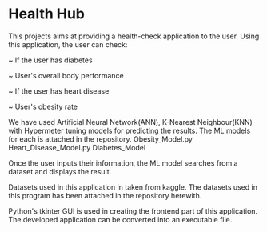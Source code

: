 # Health Hub

This projects aims at providing  a health-check application to the user. Using this application, the user can check:


~ If the user has diabetes

~ User's overall body performance 

~ If the user has heart disease 

~ User's obesity rate 


We have used Artificial Neural Network(ANN), K-Nearest Neighbour(KNN) with Hypermeter tuning models for predicting the results.
The ML models for each is attached in the repository.
Obesity_Model.py
Heart_Disease_Model.py
Diabetes_Model



Once the user inputs their information, the ML model searches from a dataset and displays the result.


Datasets used in this application in taken from kaggle. The datasets used in this program has been attached in the repository herewith. 


Python's tkinter GUI is used in creating the frontend part of this application.
The developed application can be converted into an executable file.



